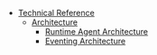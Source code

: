 <!-- markdown-link-check-disable -->
* [Technical Reference](/05-technical-reference/README.md)
  * [Architecture](/05-technical-reference/00-architecture/README.md)
    * [Runtime Agent Architecture](/05-technical-reference/00-architecture/ra-01-runtime-agent-workflow.md)
    * [Eventing Architecture](/05-technical-reference/00-architecture/evnt-01-architecture.md)
<!-- markdown-link-check-enable -->
